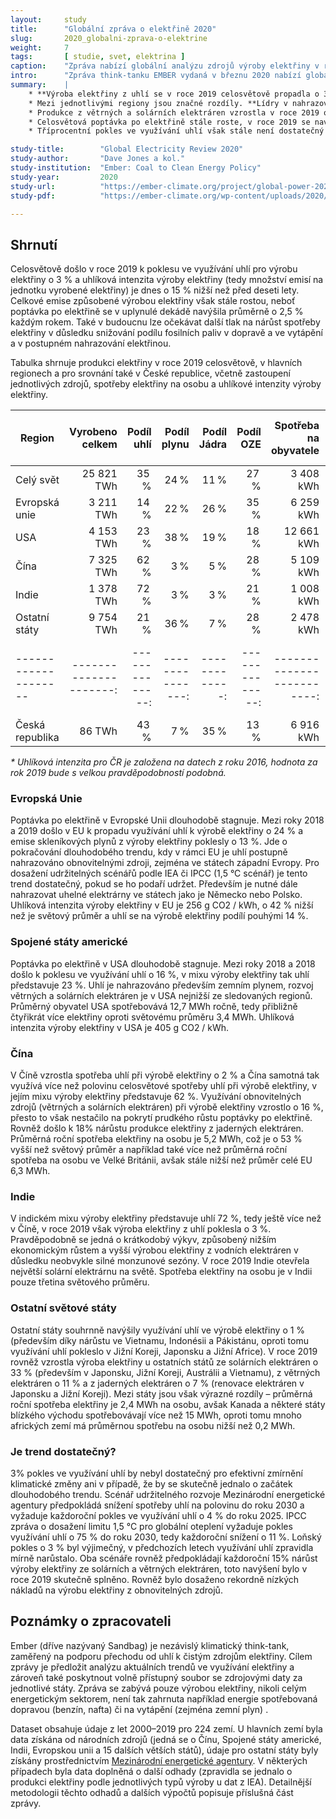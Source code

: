 ```yaml
---
layout:     study
title:      "Globální zpráva o elektřině 2020"
slug:       2020_globalni-zprava-o-elektrine
weight:     7
tags:       [ studie, svet, elektrina ]
caption:    "Zpráva nabízí globální analýzu zdrojů výroby elektřiny v roce 2019 a změn ve výrobě oproti předchozím rokům."
intro:      "Zpráva think-tanku EMBER vydaná v březnu 2020 nabízí globální analýzu zdrojů výroby elektřiny v roce 2019 a změn ve výrobě elektřiny oproti předchozím rokům. Zpráva také obsahuje kompletní dataset popisující zdroje výroby elektřiny pro všechny státy světa za posledních 20 let."
summary:    |
    * **Výroba elektřiny z uhlí se v roce 2019 celosvětově propadla o 3 % ve srovnání s rokem 2018.** V důsledku došlo k poklesu celkových emisí při výrobě elektřiny o 2 %, jedná se však spíše o jednorázový pokles než o začátek dlouhodobého trendu.
    * Mezi jednotlivými regiony jsou značné rozdíly. **Lídry v nahrazování uhlí jinými zdroji jsou Evropská unie a Spojené státy americké, od roku 2007 míra využívání uhlí pro výrobu elektřinu v obou poklesla na polovinu.** V EU byl tento pokles nahrazen obnovitelnými zdroji (větrné a solární elektrárny), v USA bylo uhlí nahrazeno převážně zemním plynem.
    * Produkce z větrných a solárních elektráren vzrostla v roce 2019 o 15 %, kdy tyto zdroje vyrobily 8 % celosvětové elektřiny.
    * Celosvětová poptávka po elektřině stále roste, v roce 2019 se navýšila o 1,4 %. Jednalo se o nejnižší nárůst od roku 2009, příčinou byla nižší ekonomická produkce a mírnější zima především v USA a EU. Poptávka po elektřině v Číně vzrostla o 5 %.
    * Tříprocentní pokles ve využívání uhlí však stále není dostatečný pro efektivní zmírnění klimatické změny. Scénář udržitelného rozvoje podle Mezinárodní energetické agentury (IEA) vyžaduje každoroční snížení o 4 %, scénář 1,5 °C podle IPCC dokonce o 11 %. **Zároveň data naznačují, že pokles v roce 2019 je spíše krátkodobým výkyvem než začátkem slibného trendu** – v předchozích letech míra využívání uhlí pro výrobu elektřiny spíše rostla, vývoj v roce 2019 byl ovlivněn nižším růstem HDP a počasím.

study-title:        "Global Electricity Review 2020"
study-author:       "Dave Jones a kol."
study-institution:  "Ember: Coal to Clean Energy Policy"
study-year:         2020
study-url:          "https://ember-climate.org/project/global-power-2020/"
study-pdf:          "https://ember-climate.org/wp-content/uploads/2020/03/Ember-2020GlobalElectricityReview-Web.pdf"

---
```


## Shrnutí

Celosvětově došlo v roce 2019 k poklesu ve využívání uhlí pro výrobu elektřiny o 3 % a uhlíková intenzita výroby elektřiny (tedy množství emisí na jednotku vyrobené elektřiny) je dnes o 15 % nižší než před deseti lety. Celkové emise způsobené výrobou elektřiny však stále rostou, neboť poptávka po elektřině se v uplynulé dekádě navýšila průměrně o 2,5 % každým rokem. Také v budoucnu lze očekávat další tlak na nárůst spotřeby elektřiny v důsledku snižování podílu fosilních paliv v dopravě a ve vytápění a v postupném nahrazování elektřinou. 

Tabulka shrnuje produkci elektřiny v roce 2019 celosvětově, v hlavních regionech a pro srovnání také v České republice, včetně zastoupení jednotlivých zdrojů, spotřeby elektřiny na osobu a uhlíkové intenzity výroby elektřiny.

<div class="table table-striped table-hover" markdown="1">

| Region               | Vyrobeno <br/>celkem | Podíl<br/>uhlí | Podíl<br/>plynu | Podíl<br/>Jádra| Podíl<br/>OZE |Spotřeba<br/>na obyvatele | Uhlíková<br/>intenzita<br/>g CO2 / kWh |
| -------------------- |---------------------:| --------------:| ---------------:| -------------:|--------------:|-------------------------:| ---------------------------------------:|
| Celý svět            | 25 821 TWh           | 35&thinsp;%    |   24&thinsp;%   | 11&thinsp;%   | 27&thinsp;%   | 3 408 kWh                | 442                                |
| Evropská unie        | 3 211 TWh            | 14&thinsp;%    |   22&thinsp;%   | 26&thinsp;%   | 35&thinsp;%   | 6 259 kWh                | 256                                |
| USA                  | 4 153 TWh            | 23&thinsp;%    |   38&thinsp;%   | 19&thinsp;%   | 18&thinsp;%   | 12 661 kWh               | 406                                |
| Čína                 | 7 325 TWh            | 62&thinsp;%    |    3&thinsp;%   | 5&thinsp;%    | 28&thinsp;%   | 5 109 kWh                | 576                                |
| Indie                | 1 378 TWh            | 72&thinsp;%    |    3&thinsp;%   | 3&thinsp;%    | 21&thinsp;%   | 1 008 kWh                | 651                                |
| Ostatní státy        | 9 754 TWh            | 21&thinsp;%    |   36&thinsp;%   | 7&thinsp;%    | 28&thinsp;%   | 2 478 kWh                | 388                                |
| -------------------- |---------------------:| --------------:| ---------------:| -------------:|--------------:|-------------------------:| ----------------------------------:|
| Česká republika    | 86 TWh               | 43&thinsp;%    |    7&thinsp;%   | 35&thinsp;%   | 13&thinsp;%   | 6 916 kWh                | 657*                               |

</div>

*\* Uhlíková intenzita pro ČR je založena na datech z roku 2016, hodnota za rok 2019 bude s velkou pravděpodobností podobná.*

### Evropská Unie

Poptávka po elektřině v Evropské Unii dlouhodobě stagnuje. Mezi roky 2018 a 2019 došlo v EU k propadu využívání uhlí k výrobě elektřiny o 24 % a emise skleníkových plynů z výroby elektřiny poklesly o 13 %. Jde o pokračování dlouhodobého trendu, kdy v rámci EU je uhlí postupně nahrazováno obnovitelnými zdroji, zejména ve státech západní Evropy. Pro dosažení udržitelných scénářů podle IEA či IPCC (1,5 °C scénář) je tento trend dostatečný, pokud se ho podaří udržet. Především je nutné dále nahrazovat uhelné elektrárny ve státech jako je Německo nebo Polsko. Uhlíková intenzita výroby elektřiny v EU je 256 g CO2 / kWh, o 42 % nižší než je světový průměr a uhlí se na výrobě elektřiny podílí pouhými 14 %.

### Spojené státy americké 

Poptávka po elektřině v USA dlouhodobě stagnuje. Mezi roky 2018 a 2018 došlo k poklesu ve využívání uhlí o 16 %, v mixu výroby elektřiny tak uhlí představuje 23 %. Uhlí je nahrazováno především zemním plynem, rozvoj větrných a solárních elektráren je v USA nejnižší ze sledovaných regionů. Průměrný obyvatel USA spotřebovává 12,7 MWh ročně, tedy přibližně čtyřikrát více elektřiny oproti světovému průměru 3,4 MWh. Uhlíková intenzita výroby elektřiny v USA je 405 g CO2 / kWh.

### Čína
V Číně vzrostla spotřeba uhlí při výrobě elektřiny o 2 % a Čína samotná tak využívá více než polovinu celosvětové spotřeby uhlí při výrobě elektřiny, v jejím mixu výroby elektřiny představuje 62 %. Využívání obnovitelných zdrojů (větrných a solárních elektráren) při výrobě elektřiny vzrostlo o 16 %, přesto to však nestačilo na pokrytí prudkého růstu poptávky po elektřině. Rovněž došlo k 18% nárůstu produkce elektřiny z jaderných elektráren. Průměrná roční spotřeba elektřiny na osobu je 5,2 MWh, což je o 53 % vyšší než světový průměr a například také více než průměrná roční spotřeba na osobu ve Velké Británii, avšak stále nižší než průměr celé EU 6,3 MWh.

### Indie
V indickém mixu výroby elektřiny představuje uhlí 72 %, tedy ještě více než v Číně, v roce 2019 však výroba elektřiny z uhlí poklesla o 3 %. Pravděpodobně se jedná o krátkodobý výkyv, způsobený nižším ekonomickým růstem a vyšší výrobou elektřiny z vodních elektráren v důsledku neobvykle silné monzunové sezóny. V roce 2019 Indie otevřela největší solární elektrárnu na světě. Spotřeba elektřiny na osobu je v Indii pouze třetina světového průměru.

### Ostatní světové státy 
Ostatní státy souhrnně navýšily využívání uhlí ve výrobě elektřiny o 1 % (především díky nárůstu ve Vietnamu, Indonésii a Pákistánu, oproti tomu využívání uhlí pokleslo v Jižní Koreji, Japonsku a Jižní Africe). V roce 2019 rovněž vzrostla výroba elektřiny u ostatních států ze solárních elektráren o 33 % (především v Japonsku, Jižní Koreji, Austrálii a Vietnamu), z větrných elektráren o 11 % a z jaderných elektráren o 7 % (renovace elektráren v Japonsku a Jižní Koreji). Mezi státy jsou však výrazné rozdíly – průměrná roční spotřeba elektřiny je 2,4 MWh na osobu, avšak Kanada a některé státy blízkého východu spotřebovávají více než 15 MWh, oproti tomu mnoho afrických zemí má průměrnou spotřebu na osobu nižší než 0,2 MWh.

### Je trend dostatečný?
3% pokles ve využívání uhlí by nebyl dostatečný pro efektivní zmírnění klimatické změny ani v případě, že by se skutečně jednalo o začátek dlouhodobého trendu. Scénář udržitelného rozvoje Mezinárodní energetické agentury předpokládá snížení spotřeby uhlí na polovinu do roku 2030 a vyžaduje každoroční pokles ve využívání uhlí o 4 % do roku 2025. IPCC zpráva o dosažení limitu 1,5 °C pro globální oteplení vyžaduje pokles využívání uhlí o 75 % do roku 2030, tedy každoroční snížení o 11 %. Loňský pokles o 3 % byl výjimečný, v předchozích letech využívání uhlí zpravidla mírně narůstalo. Oba scénáře rovněž předpokládají každoroční 15% nárůst výroby elektřiny ze solárních a větrných elektráren, toto navýšení bylo v roce 2019 skutečně splněno. Rovněž bylo dosaženo rekordně nízkých nákladů na výrobu elektřiny z obnovitelných zdrojů.


## Poznámky o zpracovateli

Ember (dříve nazývaný Sandbag) je nezávislý klimatický think-tank, zaměřený na podporu přechodu od uhlí k čistým zdrojům elektřiny. Cílem zprávy je předložit analýzu aktuálních trendů ve využívání elektřiny a zároveň také  poskytnout volně přístupný soubor se zdrojovými daty za jednotlivé státy. Zpráva se zabývá pouze výrobou elektřiny, nikoli celým energetickým sektorem, není tak zahrnuta například energie spotřebovaná dopravou (benzín, nafta) či na vytápění (zejména zemní plyn) . 

Dataset obsahuje údaje z let 2000–2019 pro 224 zemí. U hlavních zemí byla data získána od národních zdrojů (jedná se o Čínu, Spojené státy americké, Indii, Evropskou unii a 15 dalších větších států), údaje pro ostatní státy byly získány prostřednictvím [Mezinárodní energetické agentury](https://www.iea.org/). V některých případech byla data doplněná o další odhady (zpravidla se jednalo o produkci elektřiny podle jednotlivých typů výroby u dat z IEA). Detailnější metodologii těchto odhadů a dalších výpočtů popisuje příslušná část zprávy.

